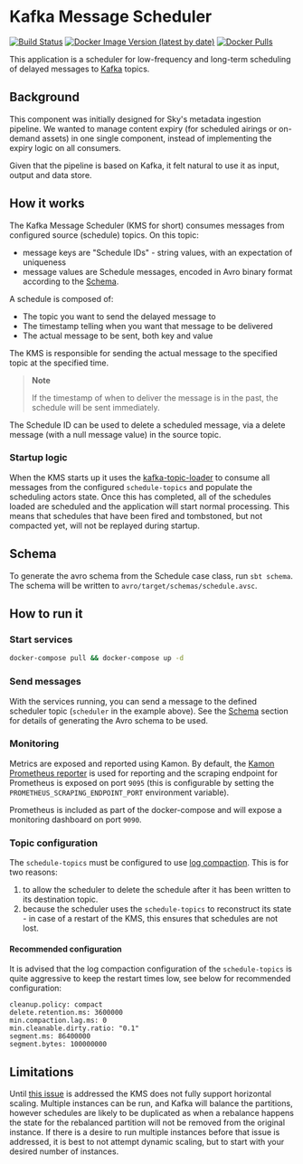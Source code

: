 # Kafka Message Scheduler

[![Build Status](https://app.travis-ci.com/sky-uk/kafka-message-scheduler.svg?branch=master)](https://app.travis-ci.com/sky-uk/kafka-message-scheduler)
[![Docker Image Version (latest by date)](https://img.shields.io/docker/v/skyuk/kafka-message-scheduler)](https://hub.docker.com/r/skyuk/kafka-message-scheduler)
[![Docker Pulls](https://img.shields.io/docker/pulls/skyuk/kafka-message-scheduler)](https://hub.docker.com/r/skyuk/kafka-message-scheduler)

This application is a scheduler for low-frequency and long-term scheduling of delayed messages to [Kafka](https://kafka.apache.org/) topics.

## Background

This component was initially designed for Sky's metadata ingestion pipeline. We wanted to manage content expiry (for scheduled airings or on-demand assets) in one single component, instead of implementing the expiry logic on all consumers.

Given that the pipeline is based on Kafka, it felt natural to use it as input, output and data store.

## How it works

The Kafka Message Scheduler (KMS for short) consumes messages from configured source (schedule) topics. On this topic:

- message keys are "Schedule IDs" - string values, with an expectation of uniqueness
- message values are Schedule messages, encoded in Avro binary format according to the [Schema](#schema).

A schedule is composed of:

- The topic you want to send the delayed message to
- The timestamp telling when you want that message to be delivered
- The actual message to be sent, both key and value

The KMS is responsible for sending the actual message to the specified topic at the specified time.

>**Note**
> 
> If the timestamp of when to deliver the message is in the past, the schedule will be sent immediately.

The Schedule ID can be used to delete a scheduled message, via a delete message (with a null message value)
in the source topic.

### Startup logic

When the KMS starts up it uses the [kafka-topic-loader](https://github.com/sky-uk/kafka-topic-loader) to consume all messages from the configured `schedule-topics` and populate the scheduling actors state. Once this has completed, all of the schedules loaded are scheduled and the application will start normal processing. This means that schedules that have been fired and tombstoned, but not compacted yet, will not be replayed during startup.

## Schema

To generate the avro schema from the Schedule case class, run `sbt schema`. The schema will be written to
`avro/target/schemas/schedule.avsc`.

## How to run it

### Start services

```bash
docker-compose pull && docker-compose up -d
```

### Send messages

With the services running, you can send a message to the defined scheduler topic (`scheduler` in the example
above). See the [Schema](#schema) section for details of generating the Avro schema to be used.

### Monitoring

Metrics are exposed and reported using Kamon. By default, the [Kamon Prometheus reporter](https://kamon.io/docs/latest/reporters/prometheus/) is used for reporting and the scraping endpoint for Prometheus is exposed on port `9095` (this is configurable by setting the `PROMETHEUS_SCRAPING_ENDPOINT_PORT` environment variable).

Prometheus is included as part of the docker-compose and will expose a monitoring dashboard on port `9090`.

### Topic configuration

The `schedule-topics` must be configured to use [log compaction](https://kafka.apache.org/documentation/#compaction). This is for two reasons:

1.  to allow the scheduler to delete the schedule after it has been written to its destination topic.
2.  because the scheduler uses the `schedule-topics` to reconstruct its state - in case of a restart of the
    KMS, this ensures that schedules are not lost.

#### Recommended configuration

It is advised that the log compaction configuration of the `schedule-topics` is quite aggressive to keep the restart times low, see below for recommended configuration:

```
cleanup.policy: compact
delete.retention.ms: 3600000
min.compaction.lag.ms: 0
min.cleanable.dirty.ratio: "0.1"
segment.ms: 86400000
segment.bytes: 100000000
```

## Limitations

Until [this issue](/../../issues/69) is addressed the KMS does not fully support horizontal scaling. Multiple instances can be run, and Kafka will balance the partitions, however schedules are likely to be duplicated as when a rebalance happens the state for the rebalanced partition will not be removed from the original instance. If there is a desire to run multiple instances before that issue is addressed, it is best to not attempt dynamic scaling, but to start with your desired number of instances.
